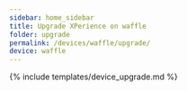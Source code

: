 ```yaml
---
sidebar: home_sidebar
title: Upgrade XPerience on waffle
folder: upgrade
permalink: /devices/waffle/upgrade/
device: waffle
---
```

{% include templates/device_upgrade.md %}

